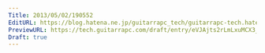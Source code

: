 ```yaml
---
Title: 2013/05/02/190552
EditURL: https://blog.hatena.ne.jp/guitarrapc_tech/guitarrapc-tech.hatenablog.com/atom/entry/6802418398340706773
PreviewURL: https://tech.guitarrapc.com/draft/entry/eVJAjts2rLmLxuMCX3_0VJyslmI
Draft: true
---
```


